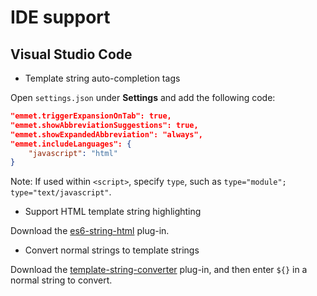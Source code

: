# IDE support

## Visual Studio Code

- Template string auto-completion tags

Open `settings.json` under **Settings** and add the following code:

```json
"emmet.triggerExpansionOnTab": true,
"emmet.showAbbreviationSuggestions": true,
"emmet.showExpandedAbbreviation": "always",
"emmet.includeLanguages": {
    "javascript": "html"
}
```

Note: If used within `<script>`, specify `type`, such as `type="module"; type="text/javascript"`.

- Support HTML template string highlighting

Download the [es6-string-html](https://marketplace.visualstudio.com/items?itemName=Tobermory.es6-string-html) plug-in.

- Convert normal strings to template strings

Download the [template-string-converter](https://marketplace.visualstudio.com/items?itemName=meganrogge.template-string-converter) plug-in, and then enter `${}` in a normal string to convert.
